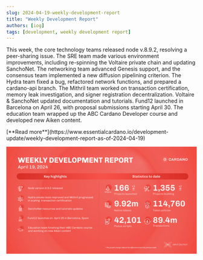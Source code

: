 ```yaml
---
slug: 2024-04-19-weekly-development-report
title: "Weekly Development Report"
authors: [iog]
tags: [development, weekly development report]
---
```


This week, the core technology teams released node v.8.9.2, resolving a peer-sharing issue. The SRE team made various environment improvements, including re-spinning the Voltaire private chain and updating SanchoNet. The networking team advanced Genesis support, and the consensus team implemented a new diffusion pipelining criterion. The Hydra team fixed a bug, refactored network functions, and prepared a cardano-api branch. The Mithril team worked on transaction certification, memory leak investigation, and signer registration decentralization. Voltaire & SanchoNet updated documentation and tutorials. Fund12 launched in Barcelona on April 26, with proposal submissions starting April 30. The education team wrapped up the ABC Cardano Developer course and developed new Aiken content.

<div style={{ textAlign: 'right' }}>
 [**Read more**](https://www.essentialcardano.io/development-update/weekly-development-report-as-of-2024-04-19) 
</div>

 ![weekly development report](./banner.webp)

